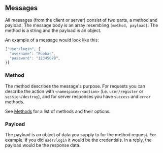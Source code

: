 ## Messages
All messages (from the client or server) consist of two parts, a method and payload.  The message body is an array resembling `[method, payload]`.  The method is a string and the payload is an object.

An example of a message would look like this:
```javascript
["user/login", {
  "username": "Foobar",
  "password": "12345678",
}]
```

### Method
The method describes the message's purpose.  For requests you can describe the action with `<namespace>/<action>` (i.e. `user/register` or `session/destroy`), and for server responses you have `success` and `error` methods.

See [Methods](METHODS.md) for a list of methods and their options.

### Payload
The payload is an object of data you supply to for the method request. For example, if you did `user/login` it would be the credentials.  In a reply, the payload would be the response data.
